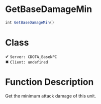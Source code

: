 # GetBaseDamageMin
```js
int GetBaseDamageMin()
```
# Class
✔ `Server: CDOTA_BaseNPC`  
✖ `Client: undefined`  

# Function Description
Get the minimum attack damage of this unit.
